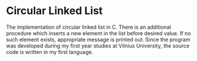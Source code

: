 # Circular Linked List

<p>The implementation of circular linked list in C. There is an additional procedure which inserts a new element in the list before desired value. If no such element exists, appropriate message is printed out. Since the program was developed during my first year studies at Vilnius University, the source code is written in my first language.</p>
